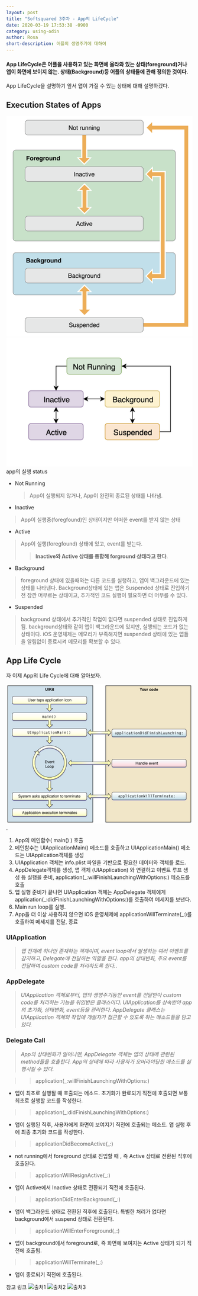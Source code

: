 ```yaml
---
layout: post
title: "Softsquared 3주차 - App의 LifeCycle"
date: 2020-03-19 17:53:38 -0900
category: using-odin
author: Rosa
short-description: 어플의 생명주기에 대하여
---
```

#### App LifeCycle은 어플을 사용하고 있는 화면에 올라와 있는 상태(foreground)거나 앱이 화면에 보이지 않는. 상태(Background)등 어플의 상태들에 관해 정의한 것이다.  

App LifeCycle을 설명하기 앞서 앱이 가질 수 있는 상태에 대해 설명하겠다.
## Execution States of Apps

![Applifecycle](./img/applifecycle.png)
![Appstatus](./img/appstatus.png)
app의 실행 status  

* Not Running 
   > App이 실행되지 않거나, App이 완전히 종료된 상태를 나타냄. 

* Inactive
> App이 실행중(foregfound)인 상태이지만 어떠한 event를 받지 않는 상태  

* Active
> App이 실행(foregfound) 상태에 있고, event를 받는다.
>> **Inactive와 Active 상태를 통합해 forground 상태라고 한다**. 

* Background
> foreground 상태에 있을때와는 다른 코드를 실행하고, 앱이 백그라운드에 있는 상태를 나타낸다. Background상태에 있는 앱은 Suspended 상태로 진입하기 전 잠깐 머무르는 상태이고, 추가적인 코드 실행이 필요하면 더 머무를 수 있다.  

* Suspended
> background 상태에서 추가적인 작업이 없다면 suspended 상태로 진입하게 됨. background상태와 같이 앱이 백그라운드에 있지만, 실행되는 코드가 없는 상태이다. iOS 운영체제는 메모리가 부족해지면 suspended 상태에 있는 앱들을 알림없이 종료시켜 메모리를 확보할 수 있다.

## App Life Cycle  

자 이제 App의 Life Cycle에 대해 알아보자.  

![Applifecycle](./img/applfcc.png). 

1. App의 메인함수( main() ) 호출
2. 메인함수는 UIApplicationMain() 메소드를 호출하고 UIApplicationMain() 메소드는 UIApplication객체를 생성
3. UIApplication 객체는 info.plist 파일을 기반으로 필요한 데이터와 객체를 로드.
4.  AppDelegate객체를 생성, 앱 객체 (UIApplication) 와 연결하고 이벤트 루프 생성 등 실행을 준비, application(_:willFinishLaunchingWithOptions:)  메소드를 호출
5. 앱 실행 준비가 끝나면 UIApplication 객체는 AppDelegate 객체에게 application(_:didFinishLaunchingWithOptions:)를 호출하여 메세지를 보낸다. 
6. Main run loop를 실행. 
7. App을 더 이상 사용하지 않으면 iOS 운영체제에 applicationWillTerminate(_:)를 호출하여 메세지를 전달, 종료

### UIApplication  
> *앱 전체에 하나만 존재하는 객체이며, event loop에서 발생하는 여러 이벤트를 감지하고, Delegate에 전달하는 역할을 한다. app의 상태변화, 주요 event를 전달하여 custom code를 처리하도록 한다.*. 

### AppDelegate
> *UIApplication 객체로부터, 앱의 생명주기동안 event를 전달받아 custom code를 처리하는 기능을 위임받은 클래스이다. UIApplication를 상속받아 app의 초기화, 상태변화, event등을 관리한다.*
> *AppDelegate 클래스는 UIApplication 객체의 작업에 개발자가 접근할 수 있도록 하는 메소드들을 담고 있다.*  

### Delegate Call
> *App의 상태변화가 일어나면, AppDelegate 객체는 앱의 상태에 관련된 method들을 호출한다. App의 상태에 따라 사용자가 오버라이딩한 메소드를 실행시킬 수 있다.*

>> application(_:willFinishLaunchingWithOptions:)
- 앱이 최초로 실행될 때 호출되는 메소드.  초기화가 완료되기 직전에 호출되면 보통 최초로 실행할 코드를 작성한다.

>> application(_:didFinishLaunchingWithOptions:)
- 앱이 실행된 직후, 사용자에게 화면이 보여지기 직전에 호출되는 메소드. 앱 실행 후에 최종 초기화 코드를 작성한다.

>> applicationDidBecomeActive(_:)
- not running에서 foreground 상태로 진입할 때 , 즉 Active 상태로 전환된 직후에 호출된다.

>> applicationWillResignActive(_:)
- 앱이 Active에서 Inactive 상태로 전환되기 직전에 호출된다.

>> applicationDidEnterBackground(_:)
- 앱이 백그라운드 상태로 전환된 직후에 호출된다. 특별한 처리가 없다면 background에서 suspend 상태로 전환된다.

>> applicationWillEnterForeground(_:)
- 앱이 background에서 foreground로, 즉 화면에 보여지는 Active 상태가 되기 직전에 호출됨.  

>>applicationWillTerminate(_:)
- 앱이 종료되기 직전에 호출된다.















참고 링크
![출처1](https://velog.io/@cskim/iOS-App-%EC%83%9D%EB%AA%85%EC%A3%BC%EA%B8%B0Life-Cycle)
![출처2](https://medium.com/ios-development-with-swift/%EC%95%B1-%EC%83%9D%EB%AA%85%EC%A3%BC%EA%B8%B0-app-lifecycle-vs-%EB%B7%B0-%EC%83%9D%EB%AA%85%EC%A3%BC%EA%B8%B0-view-lifecycle-in-ios-336ae00d1855)
![출처3](https://jinshine.github.io/2018/05/28/iOS/%EC%95%B1%EC%9D%98%20%EC%83%9D%EB%AA%85%EC%A3%BC%EA%B8%B0(App%20Life%20Cycle)%EC%99%80%20%EC%95%B1%EC%9D%98%20%EA%B5%AC%EC%A1%B0(App%20Structure)/)

    
